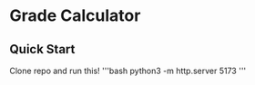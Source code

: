 # Grade Calculator

## Quick Start

Clone repo and run this!
'''bash
python3 -m http.server 5173
'''
